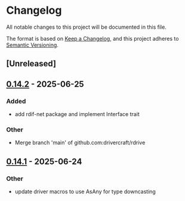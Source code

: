# Changelog

All notable changes to this project will be documented in this file.

The format is based on [Keep a Changelog](https://keepachangelog.com/en/1.0.0/),
and this project adheres to [Semantic Versioning](https://semver.org/spec/v2.0.0.html).

## [Unreleased]

## [0.14.2](https://github.com/drivercraft/rdrive/compare/rdrive-v0.14.1...rdrive-v0.14.2) - 2025-06-25

### Added

- add rdif-net package and implement Interface trait

### Other

- Merge branch 'main' of github.com:drivercraft/rdrive

## [0.14.1](https://github.com/drivercraft/rdrive/compare/rdrive-v0.14.0...rdrive-v0.14.1) - 2025-06-24

### Other

- update driver macros to use AsAny for type downcasting
